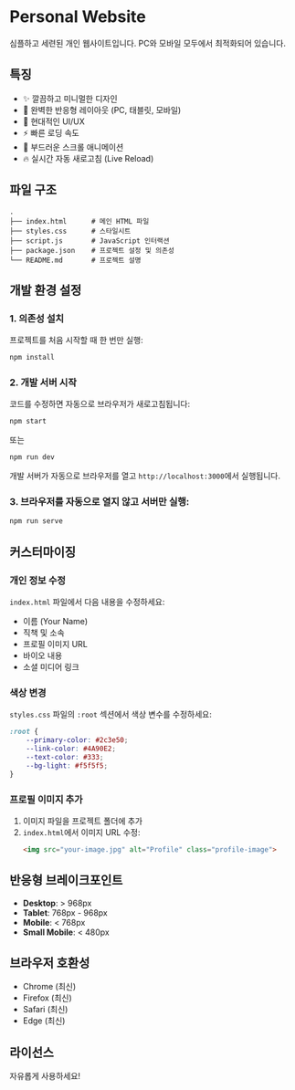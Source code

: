 # Personal Website

심플하고 세련된 개인 웹사이트입니다. PC와 모바일 모두에서 최적화되어 있습니다.

## 특징

- ✨ 깔끔하고 미니멀한 디자인
- 📱 완벽한 반응형 레이아웃 (PC, 태블릿, 모바일)
- 🎨 현대적인 UI/UX
- ⚡ 빠른 로딩 속도
- 🔗 부드러운 스크롤 애니메이션
- 🔥 실시간 자동 새로고침 (Live Reload)

## 파일 구조

```
.
├── index.html      # 메인 HTML 파일
├── styles.css      # 스타일시트
├── script.js       # JavaScript 인터랙션
├── package.json    # 프로젝트 설정 및 의존성
└── README.md       # 프로젝트 설명
```

## 개발 환경 설정

### 1. 의존성 설치
프로젝트를 처음 시작할 때 한 번만 실행:
```bash
npm install
```

### 2. 개발 서버 시작
코드를 수정하면 자동으로 브라우저가 새로고침됩니다:
```bash
npm start
```
또는
```bash
npm run dev
```

개발 서버가 자동으로 브라우저를 열고 `http://localhost:3000`에서 실행됩니다.

### 3. 브라우저를 자동으로 열지 않고 서버만 실행:
```bash
npm run serve
```

## 커스터마이징

### 개인 정보 수정
`index.html` 파일에서 다음 내용을 수정하세요:
- 이름 (Your Name)
- 직책 및 소속
- 프로필 이미지 URL
- 바이오 내용
- 소셜 미디어 링크

### 색상 변경
`styles.css` 파일의 `:root` 섹션에서 색상 변수를 수정하세요:
```css
:root {
    --primary-color: #2c3e50;
    --link-color: #4A90E2;
    --text-color: #333;
    --bg-light: #f5f5f5;
}
```

### 프로필 이미지 추가
1. 이미지 파일을 프로젝트 폴더에 추가
2. `index.html`에서 이미지 URL 수정:
   ```html
   <img src="your-image.jpg" alt="Profile" class="profile-image">
   ```

## 반응형 브레이크포인트

- **Desktop**: > 968px
- **Tablet**: 768px - 968px
- **Mobile**: < 768px
- **Small Mobile**: < 480px

## 브라우저 호환성

- Chrome (최신)
- Firefox (최신)
- Safari (최신)
- Edge (최신)

## 라이선스

자유롭게 사용하세요!
